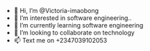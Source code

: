 - 👋 Hi, I’m @Victoria-imaobong
- 👀 I’m interested in software engineering..
- 🌱 I’m currently learning software engineering
- 💞️ I’m looking to collaborate on technology
- 📫 Text me on +2347039102053

<!---
Victoria-imaobong/Victoria-imaobong is a ✨ special ✨ repository because its `README.md` (this file) appears on your GitHub profile.
You can click the Preview link to take a look at your changes.
--->

